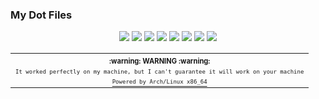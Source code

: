### My Dot Files

<p align="center">
  <img src="https://img.shields.io/badge/Maintained-Yes-green?color=red&style=flat-square">
  <img src="https://img.shields.io/github/last-commit/The-Repo-Club/DotFiles?color=red&style=flat-square">
  <img src="https://img.shields.io/github/repo-size/The-Repo-Club/DotFiles?color=red&style=flat-square">
  <img src="https://img.shields.io/github/license/The-Repo-Club/DotFiles?color=red&style=flat-square">
  <img src="https://img.shields.io/github/issues/The-Repo-Club/DotFiles?color=red&style=flat-square">
  <img src="https://img.shields.io/github/stars/The-Repo-Club/DotFiles?color=red&style=flat-square">
  <img src="https://img.shields.io/github/forks/The-Repo-Club/DotFiles?color=red&style=flat-square">
  <img src="https://img.shields.io/github/commit-activity/m/The-Repo-Club/DotFiles?color=red&style=flat-square">
</p>

<table align="center">
  <tr>
    <th align="center">
      <sup><sub>:warning: WARNING :warning:</sub></sup>
    </th>
  </tr>
  <tr>
    <td align="center">
        <sup><sub><samp>It worked perfectly on my machine, but I can't guarantee it will work on your machine</samp></sub></sup>
    </td>
  </tr>
  <tr>
    <td align="center">
      <a href="https://archlinux.org/">
        <sup><sub><samp>Powered by Arch/Linux x86_64</samp></sub></sup>
      </a>
    </td>
  </tr>
</table>
